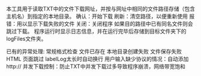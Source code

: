 本工具用于读取TXT中的文件下载网址，并按与网址中相同的文件路径存储（包含主机名）到指定的本地目录。
  确认：开始下载
  刷新：清空路径，以便重新使用
  报错：用以显示下载失败的文件
  关闭：关闭程序
  如果目的路径中已有同名文件则会跳过下载。
  程序运行时显示日志信息，并在运行完毕后存储到目标文件夹下的logFiles文件夹。

已有的异常处理:
  常规格式检查
  文件已存在
  本地目录创建失败
  文件保存失败
  HTML 页面跳过
  labelLog太长时自动换行
  用户输入缺少协议的情况：自动添加http://
  并发下载控制：防止TXT中并发下载过多导致程序崩溃，网络带宽饱和
